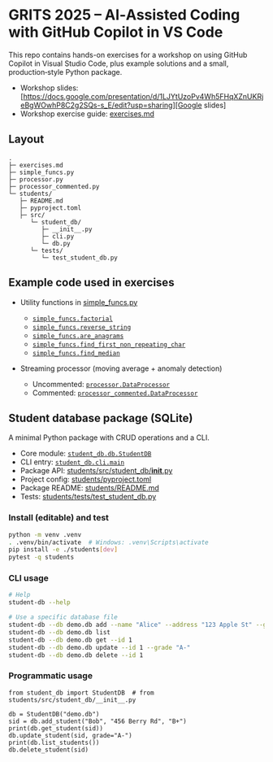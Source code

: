 # GRITS 2025 – AI‑Assisted Coding with GitHub Copilot in VS Code

This repo contains hands-on exercises for a workshop on using GitHub Copilot in Visual Studio Code, plus example solutions and a small, production‑style Python package.

- Workshop slides: [https://docs.google.com/presentation/d/1LJYtUzoPv4Wh5FHqXZnUKRjeBgWOwhP8C2g2SQs-s_E/edit?usp=sharing][Google slides]
- Workshop exercise guide: [exercises.md](exercises.md)

## Layout
```
.
├─ exercises.md
├─ simple_funcs.py
├─ processor.py
├─ processor_commented.py
└─ students/
   ├─ README.md
   ├─ pyproject.toml
   ├─ src/ 
      └─ student_db/
         ├─ __init__.py
         ├─ cli.py
         └─ db.py
      └─ tests/
         └─ test_student_db.py
```

## Example code used in exercises

- Utility functions in [simple_funcs.py](simple_funcs.py)
  - [`simple_funcs.factorial`](simple_funcs.py)
  - [`simple_funcs.reverse_string`](simple_funcs.py)
  - [`simple_funcs.are_anagrams`](simple_funcs.py)
  - [`simple_funcs.find_first_non_repeating_char`](simple_funcs.py)
  - [`simple_funcs.find_median`](simple_funcs.py)

- Streaming processor (moving average + anomaly detection)
  - Uncommented: [`processor.DataProcessor`](processor.py)
  - Commented: [`processor_commented.DataProcessor`](processor_commented.py)

## Student database package (SQLite)

A minimal Python package with CRUD operations and a CLI.

- Core module: [`student_db.db.StudentDB`](students/src/student_db/db.py)
- CLI entry: [`student_db.cli.main`](students/src/student_db/cli.py)
- Package API: [students/src/student_db/__init__.py](students/src/student_db/__init__.py)
- Project config: [students/pyproject.toml](students/pyproject.toml)
- Package README: [students/README.md](students/README.md)
- Tests: [students/tests/test_student_db.py](students/tests/test_student_db.py)

### Install (editable) and test

```bash
python -m venv .venv
. .venv/bin/activate  # Windows: .venv\Scripts\activate
pip install -e ./students[dev]
pytest -q students
```

### CLI usage

```bash
# Help
student-db --help

# Use a specific database file
student-db --db demo.db add --name "Alice" --address "123 Apple St" --grade A
student-db --db demo.db list
student-db --db demo.db get --id 1
student-db --db demo.db update --id 1 --grade "A-"
student-db --db demo.db delete --id 1
```

### Programmatic usage

```
from student_db import StudentDB  # from students/src/student_db/__init__.py

db = StudentDB("demo.db")
sid = db.add_student("Bob", "456 Berry Rd", "B+")
print(db.get_student(sid))
db.update_student(sid, grade="A-")
print(db.list_students())
db.delete_student(sid)
```


